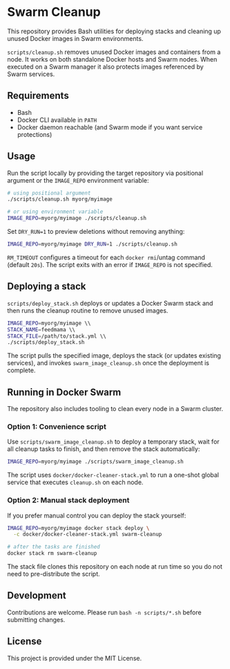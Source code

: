 # Swarm Cleanup

This repository provides Bash utilities for deploying stacks and cleaning up unused Docker
images in Swarm environments.

`scripts/cleanup.sh` removes unused Docker images and containers from a node. It works on
both standalone Docker hosts and Swarm nodes. When executed on a Swarm manager it also
protects images referenced by Swarm services.

## Requirements

- Bash
- Docker CLI available in `PATH`
- Docker daemon reachable (and Swarm mode if you want service protections)

## Usage

Run the script locally by providing the target repository via positional argument or the
`IMAGE_REPO` environment variable:

```bash
# using positional argument
./scripts/cleanup.sh myorg/myimage

# or using environment variable
IMAGE_REPO=myorg/myimage ./scripts/cleanup.sh
```

Set `DRY_RUN=1` to preview deletions without removing anything:

```bash
IMAGE_REPO=myorg/myimage DRY_RUN=1 ./scripts/cleanup.sh
```

`RM_TIMEOUT` configures a timeout for each `docker rmi`/untag command (default `20s`).
The script exits with an error if `IMAGE_REPO` is not specified.

## Deploying a stack

`scripts/deploy_stack.sh` deploys or updates a Docker Swarm stack and then runs the cleanup
routine to remove unused images.

```bash
IMAGE_REPO=myorg/myimage \\
STACK_NAME=feedmama \\
STACK_FILE=/path/to/stack.yml \\
./scripts/deploy_stack.sh
```

The script pulls the specified image, deploys the stack (or updates existing services),
and invokes `swarm_image_cleanup.sh` once the deployment is complete.

## Running in Docker Swarm

The repository also includes tooling to clean every node in a Swarm cluster.

### Option 1: Convenience script

Use `scripts/swarm_image_cleanup.sh` to deploy a temporary stack, wait for all cleanup tasks to finish, and then remove the stack automatically:

```bash
IMAGE_REPO=myorg/myimage ./scripts/swarm_image_cleanup.sh
```

The script uses `docker/docker-cleaner-stack.yml` to run a one-shot global service that executes `cleanup.sh` on each node.

### Option 2: Manual stack deployment

If you prefer manual control you can deploy the stack yourself:

```bash
IMAGE_REPO=myorg/myimage docker stack deploy \
  -c docker/docker-cleaner-stack.yml swarm-cleanup

# after the tasks are finished
docker stack rm swarm-cleanup
```

The stack file clones this repository on each node at run time so you do not need to pre-distribute the script.

## Development

Contributions are welcome. Please run `bash -n scripts/*.sh` before submitting changes.

## License

This project is provided under the MIT License.
